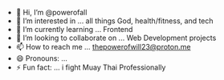 - 👋 Hi, I’m @powerofall
- 👀 I’m interested in ... all things God, health/fitness, and tech
- 🌱 I’m currently learning ... Frontend
- 💞️ I’m looking to collaborate on ... Web Development projects
- 📫 How to reach me ... thepowerofwill23@proton.me
- 😄 Pronouns: ...
- ⚡ Fun fact: ... i fight Muay Thai Professionally

<!---
powerofall/powerofall is a ✨ special ✨ repository because its `README.md` (this file) appears on your GitHub profile.
You can click the Preview link to take a look at your changes.
--->
